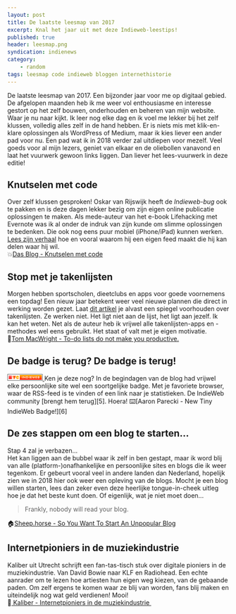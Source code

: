 ```yaml
---
layout: post
title: De laatste leesmap van 2017
excerpt: Knal het jaar uit met deze Indieweb-leestips!
published: true
header: leesmap.png
syndication: indienews
category: 
    - random
tags: leesmap code indieweb bloggen internethistorie
---
```

De laatste leesmap van 2017. Een bijzonder jaar voor me op digitaal gebied. De afgelopen maanden heb ik me weer vol enthousiasme en interesse gestort op het zelf bouwen, onderhouden en beheren van mijn website. Waar je nu naar kijkt. Ik leer nog elke dag en ik voel me lekker bij het zelf klussen, volledig alles zelf in de hand hebben. Er is niets mis met klik-en-klare oplossingen als WordPress of Medium, maar ik kies liever een ander pad voor nu. Een pad wat ik in 2018 verder zal uitdiepen voor mezelf. Veel goeds voor al mijn lezers, geniet van elkaar en de oliebollen vanavond en laat het vuurwerk gewoon links liggen. Dan liever het lees-vuurwerk in deze editie!

## Knutselen met code
Over zelf klussen gesproken! Oskar van Rijswijk heeft de *Indieweb-bug* ook te pakken en is deze dagen lekker bezig om zijn eigen online publicatie oplossingen te maken. Als mede-auteur van het e-book Lifehacking met Evernote was ik al onder de indruk van zijn kunde om slimme oplossingen te bedenken. Die ook nog eens puur mobiel (iPhone/iPad) kunnen werken. [Lees zijn verhaal][1] hoe en vooral waarom hij een eigen feed maakt die hij kan delen waar hij wil.   
💥[Das Blog - Knutselen met code][2]

## Stop met je takenlijsten
Morgen hebben sportscholen, dieetclubs en apps voor goede voornemens een topdag! Een nieuw jaar betekent weer veel nieuwe plannen die direct in werking worden gezet. Laat [dit artikel][3] je alvast een spiegel voorhouden over takenlijsten. Ze werken niet. Het ligt niet aan de lijst, het ligt aan jezelf. Ik kan het weten. Net als de auteur heb ik vrijwel alle takenlijsten-apps en -methodes wel eens gebruikt. Het staat of valt met je eigen motivatie.   
📌[Tom MacWright - To-do lists do not make you productive.][4]

## De badge is terug? De badge is terug!

<a href="https://indieweb.org/">
  <img src="/images/indieweb-badge.png" width="80" height="15" style="image-rendering:pixelated;">
</a>
Ken je deze nog? In de begindagen van de blog had vrijwel elke persoonlijke site wel een soortgelijke badge. Met je favoriete browser, waar de RSS-feed is te vinden of een link naar je statistieken. De IndieWeb community [brengt hem terug][5]. Hoera!  
⌨️[Aaron Parecki - New Tiny IndieWeb Badge!][6]

## De zes stappen om een blog te starten...
Stap 4 zal je verbazen...  
Het kan liggen aan de bubbel waar ik zelf in ben gestapt, maar ik word blij van alle (platform-)onafhankelijke en persoonlijke sites en blogs die ik weer tegenkom. Er gebeurt vooral veel in andere landen dan Nederland, hopelijk zien we in 2018 hier ook weer een opleving van de blogs. Mocht je een blog willen starten, lees dan zeker even deze heerlijke tongue-in-cheek uitleg hoe je dat het beste kunt doen. Of eigenlijk, wat je niet moet doen...
> Frankly, nobody will read your blog. 

🏠[Sheep.horse - So You Want To Start An Unpopular Blog][7]

## Internetpioniers in de muziekindustrie 
Kaliber uit Utrecht schrijft een fan-tas-tisch stuk over digitale pioniers in de muziekindustrie. Van David Bowie naar KLF en Radiohead. Een echte aanrader om te lezen hoe artiesten hun eigen weg kiezen, van de gebaande paden. Om zelf ergens te komen waar ze blij van worden, fans blij maken en uiteindelijk nog wat geld verdienen! Mooi!  
🎹[ Kaliber - Internetpioniers in de muziekindustrie ][8]

<a href="https://news.indieweb.org/nl" class="u-syndication"></a>

[1]:	https://dasblog.svbtle.com/knutselen-met-code
[2]:	https://dasblog.svbtle.com/knutselen-met-code
[3]:	https://macwright.org/2015/09/10/todo.html
[4]:	https://macwright.org/2015/09/10/todo.html
[5]:	https://aaronparecki.com/2017/12/30/7/indieweb-badge
[6]:	https://aaronparecki.com/2017/12/30/7/indieweb-badge
[7]:	https://sheep.horse/2017/4/so_you_want_to_start_an_unpopular_blog.html
[8]:	https://kaliber.net/inventors/internetpioniers-in-de-muziekindustrie